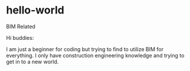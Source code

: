 # hello-world
BIM Related

Hi buddies:

I am just a beginner for coding but trying to find to utilize BIM for everything.
I only have construction engineering knowledge and trying to get in to a new world.
